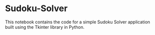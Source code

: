 # Sudoku-Solver
This notebook contains the code for a simple Sudoku Solver application built using the Tkinter library in Python.

